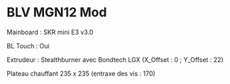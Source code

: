 # BLV MGN12 Mod

Mainboard : SKR mini E3 v3.0<p>
BL Touch : Oui<p>
Extrudeur : Stealthburner avec Bondtech LGX (X_Offset : 0 ; Y_Offset : 22)<p>
Plateau chauffant 235 x 235 (entraxe des vis : 170)

